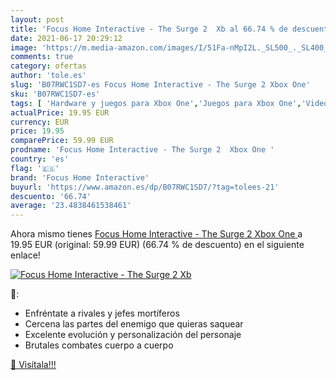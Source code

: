 ```yaml
---
layout: post
title: 'Focus Home Interactive - The Surge 2  Xb al 66.74 % de descuento'
date: 2021-06-17 20:29:12
image: 'https://m.media-amazon.com/images/I/51Fa-nMpI2L._SL500_._SL400_.jpg'
comments: true
category: ofertas
author: 'tole.es'
slug: 'B07RWC1SD7-es Focus Home Interactive - The Surge 2 Xbox One'
sku: 'B07RWC1SD7-es'
tags: [ 'Hardware y juegos para Xbox One','Juegos para Xbox One','Videojuegos','focus home interactive','xbox', ]
actualPrice: 19.95 EUR
currency: EUR
price: 19.95
comparePrice: 59.99 EUR
prodname: 'Focus Home Interactive - The Surge 2  Xbox One '
country: 'es'
flag: '🇪🇸'
brand: 'Focus Home Interactive'
buyurl: 'https://www.amazon.es/dp/B07RWC1SD7/?tag=tolees-21'
descuento: '66.74'
average: '23.4838461538461'
---
```


Ahora mismo tienes [Focus Home Interactive - The Surge 2  Xbox One ](https://www.amazon.es/dp/B07RWC1SD7/?tag=tolees-21) a 19.95 EUR (original: 59.99 EUR) (66.74 %  de descuento) en el siguiente enlace!

[![Focus Home Interactive - The Surge 2  Xb](https://m.media-amazon.com/images/I/51Fa-nMpI2L._SL500_._SL400_.jpg)](https://www.amazon.es/dp/B07RWC1SD7/?tag=tolees-21)

🔎:

- Enfréntate a rivales y jefes mortíferos
- Cercena las partes del enemigo que quieras saquear
- Excelente evolución y personalización del personaje
- Brutales combates cuerpo a cuerpo

[🛒 Visítala!!!](https://www.amazon.es/dp/B07RWC1SD7/?tag=tolees-21)

